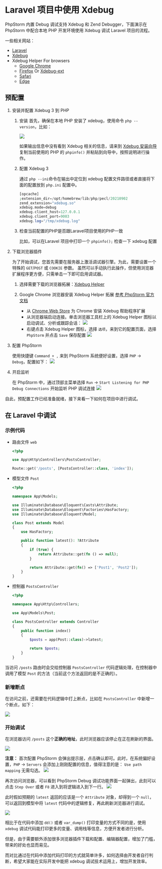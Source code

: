 # Laravel 项目中使用 Xdebug

PhpStorm 内置 Debug 调试支持 Xdebug 和 Zend Debugger，下面演示在 PhpStorm 中配合本地 PHP 开发环境使用 Xdebug 调试 Laravel 项目的流程。

一些相关网站：

- [Laravel](https://laravel.com/docs)
- [Xdebug](https://xdebug.org/)
- Xdebug Helper For browsers
    - [Google Chrome](https://chrome.google.com/extensions/detail/eadndfjplgieldjbigjakmdgkmoaaaoc)
    - [Firefox](https://addons.mozilla.org/en-US/firefox/addon/xdebug-helper-for-firefox/)
      Or [Xdebug-ext](https://addons.mozilla.org/en-US/firefox/addon/xdebug-ext-quantum/)
    - [Safari](https://apps.apple.com/app/safari-xdebug-toggle/id1437227804?mt=12)
    - [Edge](https://microsoftedge.microsoft.com/addons/detail/xdebug-helper/ggnngifabofaddiejjeagbaebkejomen)

## 预配置

1. 安装并配置 Xdebug 3 到 PHP
    1. 安装
       首先，确保在本地 PHP 安装了 xdebug，使用命令 `php --version`，比如：

       ![](./images/xdebug-for-laravel/show-xdebug-extension.png)

       如果输出信息中没有看到 Xdebug 相关的信息，请来到 [Xdebug 安装向导](https://xdebug.org/wizard) 复制当前使用的 PHP
       的 `phpinfo()` 并粘贴到向导中，按照说明进行操作。

    2. 配置 Xdebug 3

       通过 `php --ini`命令在输出中定位到 xdebug 配置文件路径或者直接将下面的配置放到 `php.ini` 配置中。
       ```php
       [opcache]
       ;extension_dir=/opt/homebrew/lib/php/pecl/20210902
       zend_extension="xdebug.so"
       xdebug.mode=debug
       xdebug.client_host=127.0.0.1
       xdebug.client_port=9003
       xdebug.log="/tmp/xdebug.log"
       ```
    3. 检查当前配置的PHP是否跟Laravel项目使用的PHP一致

       比如，可以在Laravel 项目中打印一个 `phpinfo();` 检查一下 xdebug 配置

2. 下载浏览器插件

   为了开始调试，您首先需要在服务器上激活调试器引擎。为此，需要设置一个特殊的 `GET`/`POST` 或 `COOKIE` 参数。
   虽然可以手动执行此操作，但使用浏览器扩展程序更方便，只需单击一下即可启用调试器。

    1. 选择需要下载的浏览器拓展：[Xdebug Helper](https://www.jetbrains.com/help/phpstorm/2022.2/browser-debugging-extensions.html)
    2. Google Chrome 浏览器安装 Xdebug Helper
       拓展 [参考 PhpStorm 官方文档](https://www.jetbrains.com/help/phpstorm/2022.2/browser-debugging-extensions.html?utm_source=product&utm_medium=link&utm_campaign=PS&utm_content=2022.2#xdebug-helper-extension)

        - 从 [Chrome Web Store](https://chrome.google.com/extensions/detail/eadndfjplgieldjbigjakmdgkmoaaaoc) 为 Chrome
          安装
          Xdebug 帮助程序扩展
        - 从浏览器端启动连接。单击浏览器工具栏上的 Xdebug Helper 图标以启动调试、分析或跟踪会话：
          ![](./images/xdebug-for-laravel/phpstorm-xdebug-helper-chrome.png)
        - 右键点击 Xdebug Helper 图标，选择 `选项`，来到它的配置页面，选择 `PhpStorm` 并点击 `Save` 保存配置
          ![](./images/xdebug-for-laravel/phpstorm-xdebug-helper-chrome-settings.png)

3. 配置 PhpStorm

   使用快捷键 `Command + ,` 来到 PhpStorm 系统便好设置，选择 `PHP` -> `Debug`，配置如下：
   ![](./images/xdebug-for-laravel/phpstorm-xdebug-config.png)

4. 开启监听

   在 PhpStorm 中，通过顶部主菜单选择 `Run` -> `Start Listening for PHP Debug Connections` 开始监听 PHP 调试连接
   ![](./images/xdebug-for-laravel/start-listening-for-php-debug-connections.png)

自此，预配置工作已经准备就绪，接下来看一下如何在项目中进行调试。

## 在 Laravel 中调试

### 示例代码

- 路由文件 `web`

    ```php
    <?php
    
    use App\Http\Controllers\PostsController;
    
    Route::get('/posts', [PostsController::class, 'index']); 
    ```


- 模型文件 `Post`

    ```php
    <?php
    
    namespace App\Models;
    
    use Illuminate\Database\Eloquent\Casts\Attribute;
    use Illuminate\Database\Eloquent\Factories\HasFactory;
    use Illuminate\Database\Eloquent\Model;
    
    class Post extends Model
    {
        use HasFactory;
    
        public function latest(): ?Attribute
        {
            if (true) {
                return Attribute::get(fn () => null);
            }
    
            return Attribute::get(fn() => ['Post1', 'Post2']);
        }
    }
    ```


- 控制器 `PostsController`

    ```php
    <?php
    
    namespace App\Http\Controllers;
    
    use App\Models\Post;
    
    class PostsController extends Controller
    {
        public function index()
        {
            $posts = app(Post::class)->latest;
    
            return $posts;
        }
    }
    ```

当访问 `/posts` 路由时会交给控制器 `PostsController` 代码逻辑处理，在控制器中调用了模型 `Post` 的方法（当前这个方法返回的是不正确的）。
                                                                    
### 新增断点

在访问之前，还需要在代码逻辑中打上断点，比如在 `PostsController` 中新增一个断点，如下：

![](./images/xdebug-for-laravel/create-new-breakpoint.gif)

### 开始调试

在浏览器访问 `/posts` 这个**正确的地址**，此时浏览器应该停止在正在刷新的界面。

![](./images/xdebug-for-laravel/phpstorm-incoming-connection-from-xdebug.png)

**注意：** 首次配置 PhpStorm 会弹出提示层，点击确认即可。此时，在系统偏好设置，`PHP` -> `Servers` 会添加上刚刚配置的信息，值得注意的是： `Use path mapping` 无需勾选。
![](./images/xdebug-for-laravel/show-php-servers.png)

再次访问浏览器，可以看到 PhpStorm Debug 调试功能界面一起弹出，此刻可以点击 `Step Over` 或者 `F8` 进入到将逻辑进入到下一行。
![](./images/xdebug-for-laravel/show-debug-variable.png)

此时假如预期的 `latest` 返回的应该是一个 `Attribute` 对象，却得到一个 `null`，可以返回到模型中将 `latest` 代码中的逻辑修复，再此刷新浏览器进行调试。

![](./images/xdebug-for-laravel/show-debug-variable-again.png)


相比于在代码中添加 `dd()` 或者 `var_dump()` 打印变量的方式不同的是，使用 `xdebug` 调试代码能打印更多的变量、调用栈等信息，方便开发者进行分析。

但是，由于需要额外添加很多浏览器插件下载和配置、编辑器配置，增加了门槛，带来的好处也显而易见。

而对比通过在代码中添加代码打印的方式就简单许多，如何选择由开发者自行判断，希望大家能在实际开发中能把 xdebug 调试技术运用上，增加开发效率。
